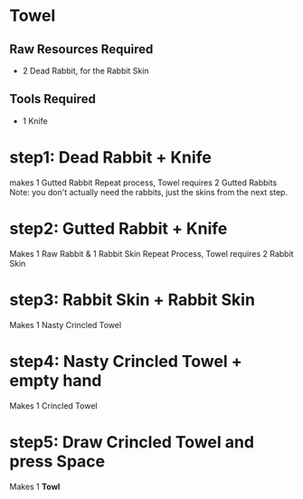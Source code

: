 # Towel

## Raw Resources Required
* 2 Dead Rabbit, for the Rabbit Skin
## Tools Required
* 1 Knife

# step1: Dead Rabbit + Knife
makes 1 Gutted Rabbit
Repeat process, Towel requires 2 Gutted Rabbits
Note: you don't actually need the rabbits, just the skins from the next step.
# step2: Gutted Rabbit + Knife
Makes 1 Raw Rabbit & 1 Rabbit Skin
Repeat Process, Towel requires 2 Rabbit Skin
# step3: Rabbit Skin + Rabbit Skin
Makes 1 Nasty Crincled Towel
# step4: Nasty Crincled Towel + empty hand
Makes 1 Crincled Towel
# step5: Draw Crincled Towel and press Space
Makes 1 **Towl**